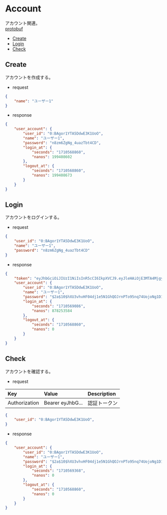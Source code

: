 # Account
アカウント関連。  
[protobuf](https://github.com/game-core/gocrafter/tree/main/docs/proto/gocrafter-proto/api/game/account)  

- [Create](https://github.com/game-core/gocrafter/blob/main/docs/md/function/api/account.md#create)
- [Login](https://github.com/game-core/gocrafter/blob/main/docs/md/function/api/account.md#login)
- [Check](https://github.com/game-core/gocrafter/blob/main/docs/md/function/api/account.md#check)

## Create
アカウントを作成する。
- request
```json
{
    "name": "ユーザー1"
}
```
- response
```json
{
    "user_account": {
        "user_id": "0:BAgor1YTA5DdwE3K1UoO",
        "name": "ユーザー1",
        "password": "n8zm6ZgNg_4uazTbt4CD",
        "login_at": {
            "seconds": "1710568860",
            "nanos": 199408602
        },
        "logout_at": {
            "seconds": "1710568860",
            "nanos": 199408673
        }
    }
}
```

## Login
アカウントをログインする。
- request
```json
{
    "user_id": "0:BAgor1YTA5DdwE3K1UoO",
    "name": "ユーザー1",
    "password": "n8zm6ZgNg_4uazTbt4CD"
}
```
- response
```json
{
    "token": "eyJhbGciOiJIUzI1NiIsInR5cCI6IkpXVCJ9.eyJleHAiOjE3MTA4MjgyODYsIm5hbWUiOiLjg6bjg7zjgrbjg7wxIiwidXNlcklkIjoiMDpCQWdvcjFZVEE1RGR3RTNLMVVvTyJ9.8ZvYDtNQDbQ0egKn1Qx1OArppISj95rzMh3ARxDTDtQ",
    "user_account": {
        "user_id": "0:BAgor1YTA5DdwE3K1UoO",
        "name": "ユーザー1",
        "password": "$2a$10$hXU3vhvHF04dj1e5N1GhQOJrnPTo95nq74UojoNg1D1mo5xxKs8m.",
        "login_at": {
            "seconds": "1710569086",
            "nanos": 878253584
        },
        "logout_at": {
            "seconds": "1710568860",
            "nanos": 0
        }
    }
}
```

## Check
アカウントを確認する。
- request

| Key | Value | Description |
| :--- | :--- | :--- |
| Authorization | Bearer eyJhbG... | 認証トークン |

```json
{
    "user_id": "0:BAgor1YTA5DdwE3K1UoO",
}
```
- response
```json
{
    "user_account": {
        "user_id": "0:BAgor1YTA5DdwE3K1UoO",
        "name": "ユーザー1",
        "password": "$2a$10$hXU3vhvHF04dj1e5N1GhQOJrnPTo95nq74UojoNg1D1mo5xxKs8m.",
        "login_at": {
            "seconds": "1710569368",
            "nanos": 0
        },
        "logout_at": {
            "seconds": "1710568860",
            "nanos": 0
        }
    }
}
```
